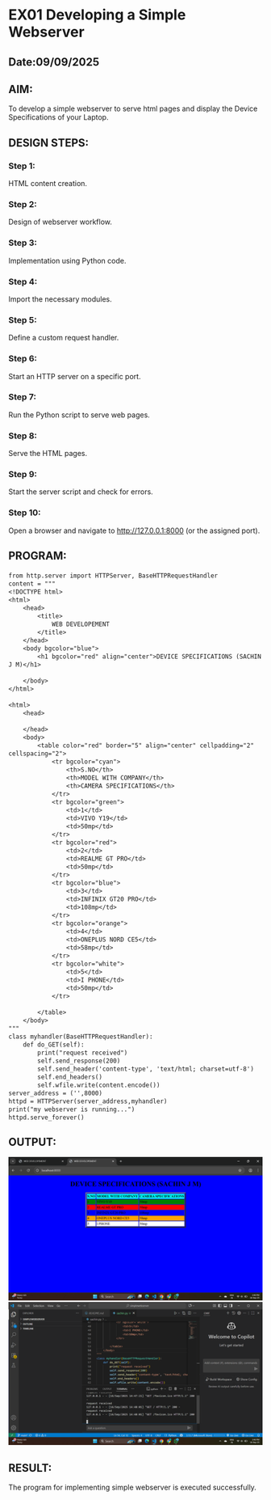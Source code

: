 # EX01 Developing a Simple Webserver
## Date:09/09/2025

## AIM:
To develop a simple webserver to serve html pages and display the Device Specifications of your Laptop.

## DESIGN STEPS:
### Step 1: 
HTML content creation.

### Step 2:
Design of webserver workflow.

### Step 3:
Implementation using Python code.

### Step 4:
Import the necessary modules.

### Step 5:
Define a custom request handler.

### Step 6:
Start an HTTP server on a specific port.

### Step 7:
Run the Python script to serve web pages.

### Step 8:
Serve the HTML pages.

### Step 9:
Start the server script and check for errors.

### Step 10:
Open a browser and navigate to http://127.0.0.1:8000 (or the assigned port).

## PROGRAM:
```-
from http.server import HTTPServer, BaseHTTPRequestHandler
content = """
<!DOCTYPE html>
<html>
    <head>
        <title>
            WEB DEVELOPEMENT
        </title>
    </head>
    <body bgcolor="blue">
        <h1 bgcolor="red" align="center">DEVICE SPECIFICATIONS (SACHIN J M)</h1>
        
    </body>
</html>

<html>
    <head>
        
    </head>
    <body>
        <table color="red" border="5" align="center" cellpadding="2" cellspacing="2">
            <tr bgcolor="cyan">
                <th>S.NO</th>
                <th>MODEL WITH COMPANY</th>
                <th>CAMERA SPECIFICATIONS</th>
            </tr>
            <tr bgcolor="green">
                <td>1</td>
                <td>VIVO Y19</td>
                <td>50mp</td>
            </tr>
            <tr bgcolor="red">
                <td>2</td>
                <td>REALME GT PRO</td>
                <td>50mp</td>
            </tr>
            <tr bgcolor="blue">
                <td>3</td>
                <td>INFINIX GT20 PRO</td>
                <td>108mp</td>
            </tr>
            <tr bgcolor="orange">
                <td>4</td>
                <td>ONEPLUS NORD CE5</td>
                <td>58mp</td>
            </tr>
            <tr bgcolor="white">
                <td>5</td>
                <td>I PHONE</td>
                <td>50mp</td>
            </tr>

        </table>
    </body>
"""
class myhandler(BaseHTTPRequestHandler):
    def do_GET(self):
        print("request received")
        self.send_response(200)
        self.send_header('content-type', 'text/html; charset=utf-8')
        self.end_headers()
        self.wfile.write(content.encode())
server_address = ('',8000)
httpd = HTTPServer(server_address,myhandler)
print("my webserver is running...")
httpd.serve_forever()
```

## OUTPUT:
![alt text](<Screenshot 2025-09-16 144818.png>)
![alt text](<Screenshot 2025-09-16 144840.png>)


## RESULT:
The program for implementing simple webserver is executed successfully.
